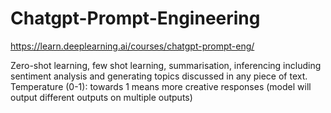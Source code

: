# Chatgpt-Prompt-Engineering
https://learn.deeplearning.ai/courses/chatgpt-prompt-eng/

Zero-shot learning, few shot learning, summarisation, inferencing including sentiment analysis and generating topics discussed in any piece of text.
Temperature (0-1): towards 1 means more creative responses (model will output different outputs on multiple outputs)
